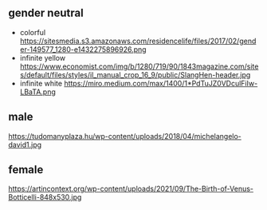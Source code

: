 
## gender neutral
- colorful https://sitesmedia.s3.amazonaws.com/residencelife/files/2017/02/gender-149577_1280-e1432275896926.png
- infinite yellow https://www.economist.com/img/b/1280/719/90/1843magazine.com/sites/default/files/styles/il_manual_crop_16_9/public/SlangHen-header.jpg
- infinite white https://miro.medium.com/max/1400/1*PdTuJZ0VDculFiIw-LBaTA.png

## male
https://tudomanyplaza.hu/wp-content/uploads/2018/04/michelangelo-david1.jpg

## female
https://artincontext.org/wp-content/uploads/2021/09/The-Birth-of-Venus-Botticelli-848x530.jpg
